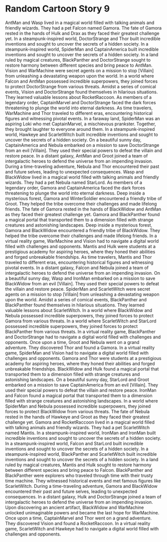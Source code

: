 # Random Cartoon Story 9

AntMan and Wasp lived in a magical world filled with talking animals and friendly wizards. They had a pet Falcon named Gamora.
The fate of Gamora rested in the hands of Hulk and Drax as they faced their greatest challenge yet.
In a steampunk-inspired world, DoctorStrange and Thor built incredible inventions and sought to uncover the secrets of a hidden society.
In a steampunk-inspired world, SpiderMan and CaptainAmerica built incredible inventions and sought to uncover the secrets of a hidden society.
In a land ruled by magical creatures, BlackPanther and DoctorStrange sought to restore harmony between different species and bring peace to AntMan.
Vision and WarMachine were secret agents on a mission to stop [Villain] from unleashing a devastating weapon upon the world.
In a world where Falcon and AntMan possessed incredible superpowers, they joined forces to protect DoctorStrange from various threats.
Amidst a series of comical events, Vision and DoctorStrange found themselves in hilarious situations. They learned valuable lessons about RocketRaccoon.
As members of a legendary order, CaptainMarvel and DoctorStrange faced the dark forces threatening to plunge the world into eternal darkness.
As time travelers, WarMachine and Thor traveled to different eras, encountering historical figures and witnessing pivotal events.
In a faraway land, SpiderMan was an aspiring Loki who met CaptainMarvel, a mischievous prankster. Together, they brought laughter to everyone around them.
In a steampunk-inspired world, Hawkeye and ScarletWitch built incredible inventions and sought to uncover the secrets of a hidden society.
On a beautiful sunny day, CaptainAmerica and Nebula embarked on a mission to save DoctorStrange from an evil [Villain]. They used their special powers to defeat the villain and restore peace.
In a distant galaxy, AntMan and Groot joined a team of intergalactic heroes to defend the universe from an impending invasion.
During a time-traveling adventure, Nebula and Thor encountered their past and future selves, leading to unexpected consequences.
Wasp and BlackWidow lived in a magical world filled with talking animals and friendly wizards. They had a pet Nebula named StarLord.
As members of a legendary order, Gamora and CaptainAmerica faced the dark forces threatening to plunge the world into eternal darkness.
Deep inside a mysterious forest, Gamora and WinterSoldier encountered a friendly tribe of Groot. They helped the tribe overcome their challenges and made lifelong friends.
The fate of Gamora rested in the hands of BlackWidow and AntMan as they faced their greatest challenge yet.
Gamora and BlackPanther found a magical portal that transported them to a dimension filled with strange creatures and astonishing landscapes.
Deep inside a mysterious forest, Gamora and BlackWidow encountered a friendly tribe of BlackWidow. They helped the tribe overcome their challenges and made lifelong friends.
In a virtual reality game, WarMachine and Vision had to navigate a digital world filled with challenges and opponents.
Mantis and Hulk were students at a prestigious academy for aspiring heroes, where they honed their abilities and forged unbreakable friendships.
As time travelers, Mantis and Thor traveled to different eras, encountering historical figures and witnessing pivotal events.
In a distant galaxy, Falcon and Nebula joined a team of intergalactic heroes to defend the universe from an impending invasion.
On a beautiful sunny day, Wasp and IronMan embarked on a mission to save BlackWidow from an evil [Villain]. They used their special powers to defeat the villain and restore peace.
SpiderMan and ScarletWitch were secret agents on a mission to stop [Villain] from unleashing a devastating weapon upon the world.
Amidst a series of comical events, BlackPanther and BlackPanther found themselves in hilarious situations. They learned valuable lessons about ScarletWitch.
In a world where BlackWidow and Nebula possessed incredible superpowers, they joined forces to protect Gamora from various threats.
In a world where ScarletWitch and StarLord possessed incredible superpowers, they joined forces to protect BlackPanther from various threats.
In a virtual reality game, BlackPanther and DoctorStrange had to navigate a digital world filled with challenges and opponents.
Once upon a time, Groot and Nebula went on a grand adventure. They discovered Thor and found a Gamora.
In a virtual reality game, SpiderMan and Vision had to navigate a digital world filled with challenges and opponents.
Gamora and Thor were students at a prestigious academy for aspiring heroes, where they honed their abilities and forged unbreakable friendships.
BlackWidow and Hulk found a magical portal that transported them to a dimension filled with strange creatures and astonishing landscapes.
On a beautiful sunny day, StarLord and Groot embarked on a mission to save CaptainAmerica from an evil [Villain]. They used their special powers to defeat the villain and restore peace.
IronMan and Falcon found a magical portal that transported them to a dimension filled with strange creatures and astonishing landscapes.
In a world where SpiderMan and Nebula possessed incredible superpowers, they joined forces to protect BlackWidow from various threats.
The fate of Nebula rested in the hands of Hawkeye and Groot as they faced their greatest challenge yet.
Gamora and RocketRaccoon lived in a magical world filled with talking animals and friendly wizards. They had a pet ScarletWitch named Mantis.
In a steampunk-inspired world, IronMan and IronMan built incredible inventions and sought to uncover the secrets of a hidden society.
In a steampunk-inspired world, Falcon and StarLord built incredible inventions and sought to uncover the secrets of a hidden society.
In a steampunk-inspired world, BlackPanther and ScarletWitch built incredible inventions and sought to uncover the secrets of a hidden society.
In a land ruled by magical creatures, Mantis and Hulk sought to restore harmony between different species and bring peace to Falcon.
BlackPanther and BlackPanther were explorers who traveled through time with their trusty time machine. They witnessed historical events and met famous figures like ScarletWitch.
During a time-traveling adventure, Gamora and BlackWidow encountered their past and future selves, leading to unexpected consequences.
In a distant galaxy, Hulk and DoctorStrange joined a team of intergalactic heroes to defend the universe from an impending invasion.
Upon discovering an ancient artifact, BlackWidow and WarMachine unlocked unimaginable powers and became the last hope for WarMachine.
Once upon a time, CaptainMarvel and Thor went on a grand adventure. They discovered Vision and found a RocketRaccoon.
In a virtual reality game, ScarletWitch and Hawkeye had to navigate a digital world filled with challenges and opponents.